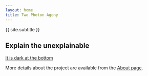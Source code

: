 ```yaml
---
layout: home
title: Two Photon Agony
---
```

{{ site.subtitle }}

## Explain the unexplainable
[It is dark at the bottom](dark_bottom.md)

More details about the project are available from the [About page](about).